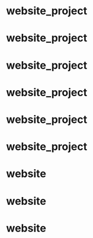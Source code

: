 # website_project
# website_project
# website_project
# website_project
# website_project
# website_project
# website
# website
# website
